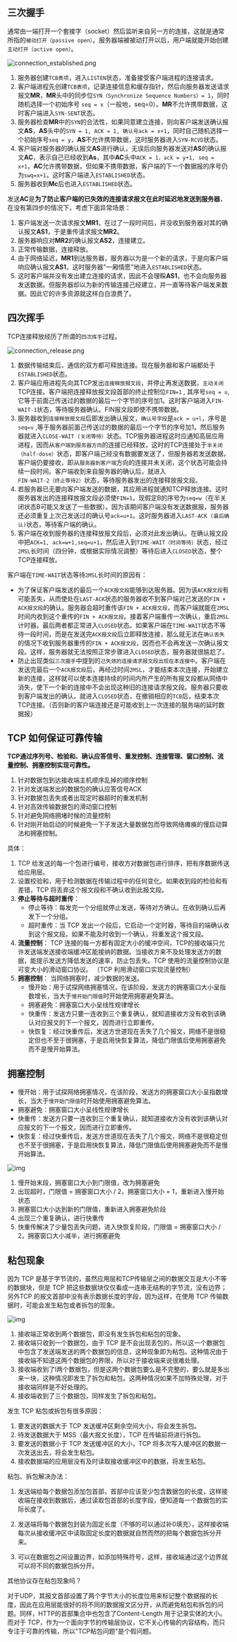## 三次握手

通常由一端打开一个套接字（socket）然后监听来自另一方的连接，这就是通常所指的`被动打开（passive open）`。服务器端被被动打开以后，用户端就能开始创建`主动打开（active open）`。

![connection_established.png](./asserts/connection_established.png)

1. 服务器创建`TCB表项`，进入`LISTEN`状态，准备接受客户端进程的连接请求。
2. 客户端进程先创建`TCB表项`，记录连接信息和缓存指针，然后向服务器发送请求报文**MR**，**MR**头中的同步位`SYN（Synchronize Sequence Numbers）= 1`，同时随机选择一个初始序号 `seq = x`（一般地，seq=0）。**MR**不允许携带数据，这时客户端进入`SYN-SENT`状态。
3. 服务器检查**MR**中的`SYN`的合法性，如果同意建立连接，则向客户端发送确认报文**AS**，**AS**头中的`SYN = 1, ACK = 1, 确认号ack = x+1`，同时自己随机选择一个初始序号`seq = y`，**AS**不允许携带数据，这时服务器进入`SYN-RCVD`状态。
4. 客户端对服务器的确认报文**AS**进行确认，无误后向服务器发送对**AS**的确认报文**AC**，表示自己已经收到**As**，其中**AC**头中`ACK = 1，ack = y+1, seq = x+1`，**AC**允许携带数据，但如果不携带数据，客户端的下一个数据报的序号仍为`swq=x+1`，这时客户端进入`ESTABLISHED`状态。
5. 服务器收到**Mc**后也进入`ESTABLISHED`状态。

发送**AC**是**为了防止客户端的已失效的连接请求报文在此时延迟地发送到服务器**，在没有第四步的情况下，考虑下面异常场景：

1. 客户端发送一次请求报文**MR1**，在过了一段时间后，并没收到服务器对其的确认报文**AS1**，于是重传请求报文**MR2**。
2. 服务器响应对**MR2**的确认报文**AS2**，连接建立。
3. 正常传输数据，连接释放。
4. 由于网络延迟，**MR1**到达服务器，服务器以为是一个新的请求，于是向客户端响应确认报文**AS1**，这时服务器"一厢情愿"地进入`ESTABLISHED`状态。
5. 这时客户端并没有发出建立连接的请求，因此不会理睬**AS1**，也不会向服务器发送数据。但服务器却以为新的传输连接己经建立，并一直等待客户端发来数据。因此它的许多资源就这样白白浪费了。

## 四次挥手

TCP连接释放经历了所谓的`四次挥手`过程。

![connection_release.png](./asserts/connection-release.png)

1. 数据传输结束后，通信的双方都可释放连接。现在服务器和客户端都处于`ESTABLISHED`状态。
2. 客户端应用进程先向其TCP发出`连接释放报文段`，并停止再发送数据，`主动关闭`TCP连接。客户端把连接释放报文段首部的终止控制位`FIN=1` , 其序号`seq = u`, 它等于前面己传送过的数据的最后一个字节的序号加1。这时客户端进入`FIN-WAIT-1`状态，等待服务器确认。FIN报文段即使不携带数据。
3. 服务器收到`连接释放报文段`后即发出确认报文，`确认号字段`是`ack = u+l`，序号是`seq=v` ,等于服务器前面己传送过的数据的最后一个字节的序号加1。然后服务器就进入`CLOSE-WAIT (关闭等待）`状态。TCP服务器进程这时应通知高层应用进程，因而从`客户端到服务器方向`的连接已经释放，这时的TCP连接处于`半关闭（half-dose）`状态，即客户端己经没有数据要发送了，但服务器若发送数据，客户端仍要接收，即从`服务器到客户端`方向的连接并未关闭，这个状态可能会持续一段时间。客户端收到来自服务器的确认后，就进入`FIN-WAIT-2（终止等待2）`状态，等待服务器发出的连接释放报文段。
4. 若服务器已无要向客户端发送的数据，其应用进程就通知TCP释放连接。这时服务器发出的连接释放报文段必须使`FIN=1`，现假定B的序号为`seq=w`（在半关闭状态B可能又发送了一些数据）。因为该期间客户端没有发送数据报，服务器还必须重复上次己发送过的确认号`ack=u+1`。这时服务器进入`LAST-ACK (最后确认)`状态，等待客户端的确认。
5. 客户端在收到服务器的连接释放报文段后，必须对此发出确认。在确认报文段中把`ACK=1, ack=w+1,seq=u+1`，然后进入到`TIME-WAIT（时间等待）`状态，经过`2MSL`长时间（四分钟，或根据实际情况调整）等待后进入`CLOSED`状态，整个TCP连接释放。

客户端在`TIME-WAIT`状态等待`2MSL`长时间的原因有：

- 为了保证客户端发送的最后一个`ACK报文段`能够到达服务器。因为该`ACK报文段`有可能丢失，从而使处在`LAST-ACK`状态的服务器收不到客户端对己发送的`FIN + ACK报文段`的确认。服务器会超时重传该`FIN + ACK报文段`，而客户端就能在`2MSL`时间内收到这个重传的`FIN + ACK报文段`。接着客户端重传一次确认，重启`2MSL`计时器。最后两者都正常进入`CLOSED`状态。如果客户端在`TIME-WAIT`状态不等待一段时间，而是在发送完`ACK报文段`后立即释放连接，那么就无法在`确认丢失`的情况下收到服务器重传的`FIN + ACK报文段`，因而也不会再发送一次确认报文段。这样，服务器就无法按照正常步骤进入`CLOSED`状态，服务器就很尴尬了。
- 防止出现类似`三次握手`中提到的`己失效的连接请求报文段出现在本连接中`。客户端在发送完最后一个`ACK报文段`后，再经过时间`2MSL`，才能结束本次连接，开始建立新的连接，这样就可以使本连接持续的时间内所产生的所有报文段都从网络中消失，使下一个新的连接中不会出现这种旧的连接请求报文段。服务器只要收到客户端发出的确认，就进入`CLOSED`状态，在撤销相应的`TCB`后，结束本次TCP连接。（否则新的客户端连接还是可能收到上一次连接的服务端的延时数据报）

## TCP 如何保证可靠传输

**TCP通过序列号、检验和、确认应答信号、重发控制、连接管理、窗口控制、流量控制、拥塞控制实现可靠性。**

1. 针对数据包到达接收端主机顺序乱掉的顺序控制
2. 针对发送端发出的数据包的确认应答信号ACK
3. 针对数据包丢失或者出现定时器超时的重发机制
4. 针对高效传输数据包的滑动窗口控制
5. 针对避免网络拥堵时候的流量控制
6. 针对刚开始启动的时候避免一下子发送大量数据包而导致网络瘫痪的慢启动算法和拥塞控制。

具体：

1. TCP 给发送的每一个包进行编号，接收方对数据包进行排序，把有序数据传送给应用层。
2. 设置校验和，用于检测数据在传输过程中的任何变化。如果收到段的检验和有差错，TCP 将丢弃这个报文段和不确认收到此报文段。
3. **停止等待与超时重传**：
   - 停止等待：每发完一个分组就停止发送，等待对方确认。在收到确认后再发下一个分组。 
   - 超时重传：当 TCP 发出一个段后，它启动一个定时器，等待目的端确认收到这个报文段。如果不能及时收到一个确认，将重发这个报文段。
4. **流量控制**： TCP 连接的每一方都有固定大小的缓冲空间，TCP的接收端只允许发送端发送接收端缓冲区能接纳的数据。当接收方来不及处理发送方的数据，能提示发送方降低发送的速率，防止包丢失。TCP 使用的流量控制协议是可变大小的滑动窗口协议。 （TCP 利用滑动窗口实现流量控制）
5. **拥塞控制**： 当网络拥塞时，减少数据的发送。
   - 慢开始：用于试探网络拥塞情况，在该阶段，发送方的拥塞窗口大小呈指数增长，当大于`慢开始门限值`时开始使用拥塞避免算法。
   - 拥塞避免：拥塞窗口大小呈线性规律增长
   - 快重传：发送方只要一连收到三个重复确认，就知道接收方没有收到该确认对应报文的下一个报文，因而进行立即重传。
   - 快恢复：经过快重传后，发送方世道现在丢失了几个报文，网络不是很稳定但也不至于很拥塞，于是启用快恢复算法，降低门限值后使用拥塞避免而不是慢开始算法。

## 拥塞控制

- 慢开始：用于试探网络拥塞情况，在该阶段，发送方的拥塞窗口大小呈指数增长，当大于`慢开始门限值`时开始使用拥塞避免算法。
- 拥塞避免：拥塞窗口大小呈线性规律增长
- 快重传：发送方只要一连收到三个重复确认，就知道接收方没有收到该确认对应报文的下一个报文，因而进行立即重传。
- 快恢复：经过快重传后，发送方世道现在丢失了几个报文，网络不是很稳定但也不至于很拥塞，于是启用快恢复算法，降低门限值后使用拥塞避免而不是慢开始算法。

![img](./asserts/tcp_congestion_ctrl.png)

1. 慢开始末段，拥塞窗口大小到门限值，改为拥塞避免
2. 出现超时，门限值 = 拥塞窗口大小 / 2，拥塞窗口大小 = 1，重新进入慢开始状态
3. 拥塞窗口大小达到新的门限值，重新进入拥塞避免阶段
4. 出现三个重复确认，进行快重传
5. 快重传解决了少量包丢失问题，进入快恢复阶段，门限值 = 拥塞窗口大小 / 2，拥塞窗口大小减半，进行拥塞避免

##  粘包现象

因为 TCP 是基于字节流的，虽然应用层和TCP传输层之间的数据交互是大小不等的数据块，但是 TCP 把这些数据块仅仅看成一连串无结构的字节流，没有边界；另外TCP 的报文首部中没有表示数据长度的字段，因为这样，在使用 TCP 传输数据时，可能会发生粘包或者拆包的现象。

![img](./asserts/Snipaste_2019-09-25_18-35-18.jpg)

1. 接收端正常收到两个数据包，即没有发生拆包和粘包的现象。
2. 接收端只收到一个数据包，由于 TCP 是不会出现丢包的，所以这一个数据包中包含了发送端发送的两个数据包的信息，这种现象即为粘包。这种情况由于接收端不知道这两个数据包的界限，所以对于接收端来说很难处理。
3. 接收端收到了l两个数据包，但是这两个数据包要么是不完整的，要么就是多出来一块，这种情况即发生了拆包和粘包。这两种情况如果不加特殊处理，对于接收端同样是不好处理的。
4. 接收端收到了三个数据包，同样发生了拆包和粘包。

发生 TCP 粘包或拆包有很多原因：

1. 要发送的数据大于 TCP 发送缓冲区剩余空间大小，将会发生拆包。
2. 待发送数据大于 MSS（最大报文长度），TCP 在传输前将进行拆包。
3. 要发送的数据小于 TCP 发送缓冲区的大小，TCP 将多次写入缓冲区的数据一次发送出去，将会发生粘包。
4. 接收数据端的应用层没有及时读取接收缓冲区中的数据，将发生粘包。

粘包、拆包解决办法：

1. 发送端给每个数据包添加包首部，首部中应该至少包含数据包的长度，这样接收端在接收到数据后，通过读取包首部的长度字段，便知道每一个数据包的实际长度了。

2. 发送端将每个数据包封装为固定长度（不够的可以通过补0填充），这样接收端每次从接收缓冲区中读取固定长度的数据就自然而然的把每个数据包拆分开来。

3. 可以在数据包之间设置边界，如添加特殊符号，这样，接收端通过这个边界就可以将不同的数据包拆分开。

其他协议存在粘包现象吗？

 对于UDP，其报文首部设置了两个字节大小的长度位用来标记整个数据报的长度，因此在应用层能很好的将不同的数据报文区分开，从而避免粘包和拆包的问题。同样，HTTP的首部集合中也包含了Content-Length 用于记录实体的大小。而对于 TCP，作为一个面向字节的传输层协议，它不关心传输的内容结构，而只专注于可靠的传输，所以"TCP粘包问题"是个假问题。